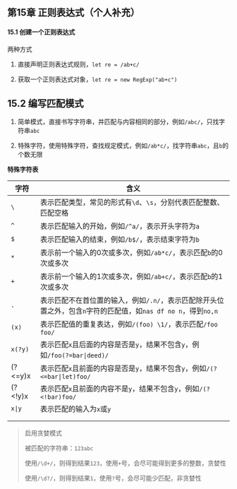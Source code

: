## 第15章 正则表达式（个人补充）

#### 15.1 创建一个正则表达式

两种方式

1. 直接声明正则表达式规则，`let re = /ab+c/`

2. 获取一个正则表达式对象，`let re = new RegExp("ab+c")`

## 15.2 编写匹配模式

1. 简单模式，直接书写字符串，并匹配与内容相同的部分，例如`/abc/`，只找字符串`abc`

2. 特殊字符，使用特殊字符，查找规定模式，例如`/ab*c/`，找字符串`abc`，且`b`的个数无限

**特殊字符表**

| 字符      | 含义                                                                    |
| ------- | --------------------------------------------------------------------- |
| `\`     | 表示匹配类型，常见的形式有`\d`、`\s`，分别代表匹配整数、匹配空格                                  |
| `^`     | 表示匹配输入的开始，例如`/^a/`，表示开头字符为`a`                                         |
| `$`     | 表示匹配输入的结束，例如`/b$/`，表示结束字符为`b`                                         |
| `*`     | 表示前一个输入的0次或多次，例如`/ab*c/`，表示匹配`b`的0次或多次                                |
| `+`     | 表示前一个输入的1次或多次，例如`/ab+c/`，表示匹配`b`的1次或多次                                |
| `.`     | 表示匹配不在首位置的输入，例如`/.n/`，表示匹配除开头位置之外，包含`n`字符的匹配值，如`nas df no n`，得到`no,n` |
| `(x)`   | 表示匹配值的重复表达，例如`/(foo) \1/`，表示匹配`/foo foo/`                             |
| `x(?y)` | 表示匹配`x`且后面的内容是否是`y`，结果不包含`y`，例如`/foo(?=bar\|deed)/`                   |
| (?<=y)x | 表示匹配`x`且前面的内容是否是`y`，结果不包含`y`，例如`/(?<=bar\|let)foo/`                   |
| (?<!y)x | 表示匹配`x`且前面的内容不是`y`，结果不包含`y`，例如`/(?<!bar)foo/`                         |
| `x\|y`  | 表示匹配的输入为`x`或`y`                                                       |
|         |                                                                       |
|         |                                                                       |

> 启用贪婪模式
> 
> 被匹配的字符串：`123abc`
> 
> 使用`/\d+/`，则得到结果`123`，使用`+`号，会尽可能得到更多的整数，贪婪性
> 
> 使用`/\d?/`，则得到结果`1`，使用`?`号，会尽可能少匹配，非贪婪性